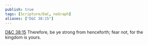 ```yaml
---
publish: true
tags: [Scripture/DaC, noGraph]
aliases: ["D&C 38:15"]
---
```

[D&C 38:15](https://churchofjesuschrist.org/study/scriptures/dc-testament/dc/38?lang=eng&id=p15#p15) Therefore, be ye strong from henceforth; fear not, for the kingdom is yours.
